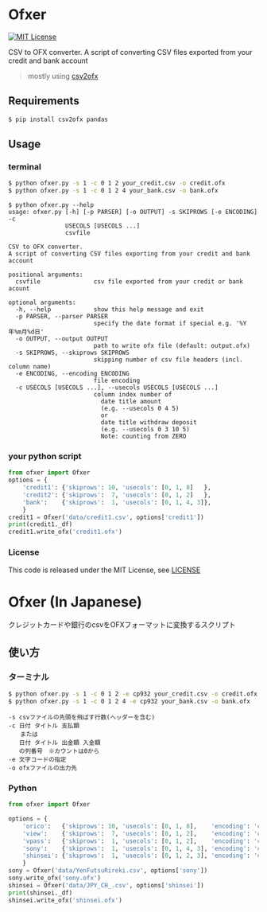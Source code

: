 # Ofxer

[![MIT License](http://img.shields.io/badge/license-MIT-blue.svg?style=flat)](LICENSE)

CSV to OFX converter.
A script of converting CSV files exported from your credit and bank account

> mostly using [csv2ofx](https://github.com/reubano/csv2ofx)

## Requirements
```sh
$ pip install csv2ofx pandas
```

## Usage
### terminal
```sh
$ python ofxer.py -s 1 -c 0 1 2 your_credit.csv -o credit.ofx
$ python ofxer.py -s 1 -c 0 1 2 4 your_bank.csv -o bank.ofx
```

```
$ python ofxer.py --help
usage: ofxer.py [-h] [-p PARSER] [-o OUTPUT] -s SKIPROWS [-e ENCODING] -c
                USECOLS [USECOLS ...]
                csvfile

CSV to OFX converter.
A script of converting CSV files exporting from your credit and bank account

positional arguments:
  csvfile               csv file exported from your credit or bank acount

optional arguments:
  -h, --help            show this help message and exit
  -p PARSER, --parser PARSER
                        specify the date format if special e.g. '%Y年%m月%d日'
  -o OUTPUT, --output OUTPUT
                        path to write ofx file (default: output.ofx)
  -s SKIPROWS, --skiprows SKIPROWS
                        skipping number of csv file headers (incl. column name)
  -e ENCODING, --encoding ENCODING
                        file encoding
  -c USECOLS [USECOLS ...], --usecols USECOLS [USECOLS ...]
                        column index number of
                          date title amount
                          (e.g. --usecols 0 4 5)
                          or
                          date title withdraw deposit
                          (e.g. --usecols 0 3 10 5)
                          Note: counting from ZERO
```

### your python script
```python
from ofxer import Ofxer
options = {
    'credit1': {'skiprows': 10, 'usecols': [0, 1, 8]   },
    'credit2': {'skiprows':  7, 'usecols': [0, 1, 2]   },
    'bank':    {'skiprows':  1, 'usecols': [0, 1, 4, 3]},
    }
credit1 = Ofxer('data/credit1.csv', options['credit1'])
print(credit1._df)
credit1.write_ofx('credit1.ofx')
```

### License
This code is released under the MIT License, see [LICENSE](LICENSE)


# Ofxer (In Japanese)

クレジットカードや銀行のcsvをOFXフォーマットに変換するスクリプト

## 使い方
### ターミナル
```sh
$ python ofxer.py -s 1 -c 0 1 2 -e cp932 your_credit.csv -o credit.ofx
$ python ofxer.py -s 1 -c 0 1 2 4 -e cp932 your_bank.csv -o bank.ofx
```

```
-s csvファイルの先頭を飛ばす行数(ヘッダーを含む)
-c 日付 タイトル 支払額
　　または
   日付 タイトル 出金額 入金額
   の列番号　※カウントは0から
-e 文字コードの指定
-o ofxファイルの出力先
```

### Python
```python
from ofxer import Ofxer

options = {
    'orico':   {'skiprows': 10, 'usecols': [0, 1, 8],    'encoding': 'cp932'},
    'view':    {'skiprows':  7, 'usecols': [0, 1, 2],    'encoding': 'cp932'},
    'vpass':   {'skiprows':  1, 'usecols': [0, 1, 2],    'encoding': 'cp932'},
    'sony':    {'skiprows':  1, 'usecols': [0, 1, 4, 3], 'encoding': 'cp932'},
    'shinsei': {'skiprows':  1, 'usecols': [0, 1, 2, 3], 'encoding': 'cp932'},
    }
sony = Ofxer('data/YenFutsuRireki.csv', options['sony'])
sony.write_ofx('sony.ofx')
shinsei = Ofxer('data/JPY_CH_.csv', options['shinsei'])
print(shinsei._df)
shinsei.write_ofx('shinsei.ofx')
```

